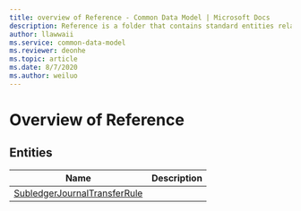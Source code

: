 ```yaml
---
title: overview of Reference - Common Data Model | Microsoft Docs
description: Reference is a folder that contains standard entities related to the Common Data Model.
author: llawwaii
ms.service: common-data-model
ms.reviewer: deonhe
ms.topic: article
ms.date: 8/7/2020
ms.author: weiluo
---
```


# Overview of Reference


## Entities

|Name|Description|
|---|---|
|[SubledgerJournalTransferRule](SubledgerJournalTransferRule.md)||
